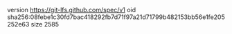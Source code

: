 version https://git-lfs.github.com/spec/v1
oid sha256:08febe1c30fd7bac418292fb7d71f97a21d71799b482153bb56e1fe205252e63
size 2585
